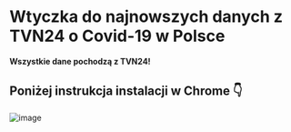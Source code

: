 # Wtyczka do najnowszych danych z TVN24 o Covid-19 w Polsce
**Wszystkie dane pochodzą z TVN24!**

## Poniżej instrukcja instalacji w Chrome &#128071;

![image]( "")
